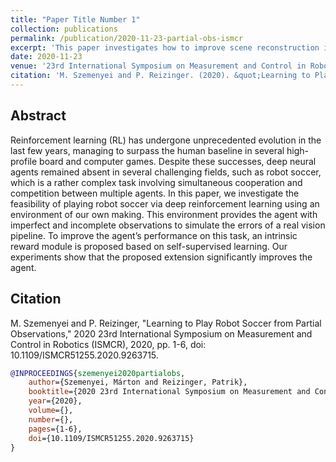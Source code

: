 ```yaml
---
title: "Paper Title Number 1"
collection: publications
permalink: /publication/2020-11-23-partial-obs-ismcr
excerpt: 'This paper investigates how to improve scene reconstruction in multi-agent Deep Reinforcement Learning'
date: 2020-11-23
venue: '23rd International Symposium on Measurement and Control in Robotics (ISMCR)'
citation: 'M. Szemenyei and P. Reizinger. (2020). &quot;Learning to Play Robot Soccer from Partial Observations&quot; <i>23rd International Symposium on Measurement and Control in Robotics (ISMCR)</i>.'
---
```




## Abstract


Reinforcement learning (RL) has undergone unprecedented evolution in the last few years, managing to surpass the human baseline in several high-profile board and computer games. Despite these successes, deep neural agents remained absent in several challenging fields, such as robot soccer, which is a rather complex task involving simultaneous cooperation and competition between multiple agents. In this paper, we investigate the feasibility of playing robot soccer via deep reinforcement learning using an environment of our own making. This environment provides the agent with imperfect and incomplete observations to simulate the errors of a real vision pipeline. To improve the agent’s performance on this task, an intrinsic reward module is proposed based on self-supervised learning. Our experiments show that the proposed extension significantly improves the agent.

## Citation

M. Szemenyei and P. Reizinger, "Learning to Play Robot Soccer from Partial Observations," 2020 23rd International Symposium on Measurement and Control in Robotics (ISMCR), 2020, pp. 1-6, doi: 10.1109/ISMCR51255.2020.9263715.

```bibtex
@INPROCEEDINGS{szemenyei2020partialobs,
    author={Szemenyei, Márton and Reizinger, Patrik},
    booktitle={2020 23rd International Symposium on Measurement and Control in Robotics (ISMCR)},   title={Learning to Play Robot Soccer from Partial Observations},
    year={2020},
    volume={},
    number={},
    pages={1-6},
    doi={10.1109/ISMCR51255.2020.9263715}
}
```
